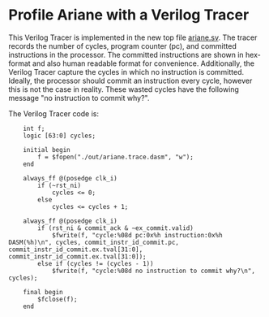 # Profile Ariane with a Verilog Tracer

This Verilog Tracer is implemented in the new top file [ariane.sv](https://bitbucket.org/taylor-bsg/cse548-18sp-hw/src/master/hw1/src/ariane.sv).
The tracer records the number of cycles, program counter (pc), and committed instructions in the processor. The committed instructions are
shown in hex-format and also human readable format for convenience. Additionally, the Verilog Tracer capture the cycles in which no instruction
is committed. Ideally, the processor should commit an instruction every cycle, however this is not the case in reality. These wasted cycles have
the following message "no instruction to commit why?".


The Verilog Tracer code is:

```
    int f;
    logic [63:0] cycles;

    initial begin
        f = $fopen("./out/ariane.trace.dasm", "w");
    end

    always_ff @(posedge clk_i)
        if (~rst_ni)
            cycles <= 0;
        else
            cycles <= cycles + 1;

    always_ff @(posedge clk_i)
        if (rst_ni & commit_ack & ~ex_commit.valid)
            $fwrite(f, "cycle:%08d pc:0x%h instruction:0x%h DASM(%h)\n", cycles, commit_instr_id_commit.pc, commit_instr_id_commit.ex.tval[31:0], commit_instr_id_commit.ex.tval[31:0]);
        else if (cycles != (cycles - 1))
            $fwrite(f, "cycle:%08d no instruction to commit why?\n", cycles);

    final begin
        $fclose(f);
    end
```
